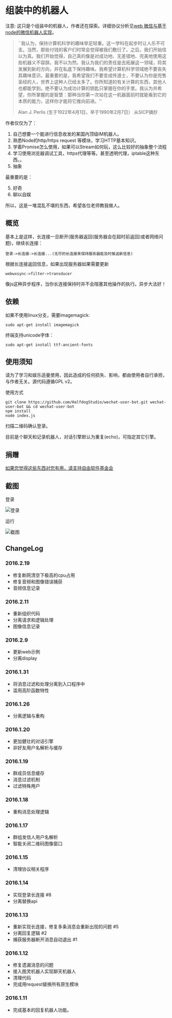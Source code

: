 组装中的机器人
=================

注意: 这只是个组装中的机器人，作者还在探索。详细协议分析见[web 微信与基于node的微信机器人实现](http://reverland.org/javascript/2016/01/15/webchat-user-bot/)。

>  ``我认为，保持计算机科学的趣味举足轻重。这一学科在起步时让人乐不可支。当然，那些付钱的客户们时常会觉得被我们敷衍了。之后，我们开始信以为真。我们开始觉得，自己真的像是对成功地、无差错地、完美地使用这些机器义不容辞。我不以为然。我认为我们的责任是去拓展这一领域，将其发展到新的方向，并在私底下保持趣味。我希望计算机科学领域绝不要丧失其趣味意识。最重要的是，我希望我们不要变成传道士，不要认为你是兜售圣经的人，世界上这种人已经太多了。你所知道的有关计算的东西，其他人也都能学到。绝不要认为成功计算的钥匙只掌握在你的手里。我认为并希望，你所掌握的是智慧：那种当你第一次站在这一机器面前时就能看到它的本质的能力，这样你才能将它推向前进。''
> 
> Alan J. Perlis (生于1922年4月1日，卒于1990年2月7日）
> 从SICP摘抄

作者仅仅为了：

1. 自己想要一个能进行信息收发的某国内顶级IM机器人。
2. 熟悉Node的http/https request 等模块，学习HTTP基本知识。
3. 学着Promise怎么使用，如果可以Stream如何玩，这么比较好的抽象整个流程
4. 学习使用浏览器调试工具，https代理等等。甚至透明代理，iptable这种东西。。
5. 抽象

最重要的是：

5. 好奇
6. 聊以自娱

所以，这是一堆混乱不堪的东西，希望各位老师教我做人。

## 概览

基本上是这样，长连接一旦断开(服务器返回(服务器会在超时前返回)或者网络问题)，继续长连接：

    登录->长连接->长连接...(无尽的长连接来保持服务器能及时推送新信息)
                
根据长连接返回信息，如果出现服务器如果需要更新

    webwxsync->filter->transducer

像js这种异步程序，当你长连接保持时并不会阻塞其他操作的执行。异步大法好！


## 依赖

如果不使用linux分支，需要imagemagick:

    sudo apt-get install imagemagick

终端支持unicode字体：

    sudo apt-get install ttf-ancient-fonts

## 使用须知

请为了学习和娱乐适量使用，因此造成的任何损失、影响，都由使用者自行承担，与作者无关。源代码遵循GPL v2。

使用方式
    
    git clone https://github.com/HalfdogStudio/wechat-user-bot.git wechat-user-bot && cd wechat-user-bot
    npm install
    node index.js

扫描二维码确认登录。

目前是个聊天和记录机器人，对话引擎默认为重复(echo)，可指定其它引擎。

## 捐赠

[如果您觉得这些东西对您有用，请支持自由软件基金会](https://my.fsf.org/donate/?pk_campaign=2015-2016-fundraiser-banner-gnu&pk_kwd=donate)

## 截图

登录

![登录](/screenshots/0.1.4.gif)

运行

![截图](/screenshots/0.1.3.png)

## ChangeLog

### 2016.2.19

- 修复断网清空下极高的cpu占用
- 修复音频和图像错误捕获
- 音频信息记录

### 2016.2.11

- 重新组织代码
- 分离请求和逻辑处理
- 图像信息记录

### 2016.2.9

- 更新web示例
- 分离display

### 2016.1.31

- 将消息过滤和处理分离到入口程序中
- 滥用高阶函数特性

### 2016.1.26

- 分离逻辑与重构

### 2016.1.20

- 更加健壮的对话引擎
- 非好友用户名解析与缓存

### 2016.1.19

- 群成员信息缓存
- 消息过滤机制
- 过滤特殊用户

### 2016.1.18

- 重构消息处理逻辑

### 2016.1.17

- 群组发信人用户名解析
- 智能关闭二维码图像窗口

### 2016.1.15

- 清理协议相关程序

### 2016.1.14

- 实现登录长连接 #8
- 分离替换api

### 2016.1.13

- 重新实现长连接，修复多条消息会重新出现的问题 #5
- 分离回复逻辑 #2
- 捕获服务器断开消息自动退出 #1

### 2016.1.12

- 修复遗漏消息的问题
- 接入图灵机器人实现聊天机器人
- 清理代码
- 完成用request替换所有原生模块

### 2016.1.11

- 完成基本的回复机器人功能。
